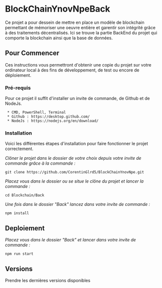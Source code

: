 # BlockChainYnovNpeBack

Ce projet a pour dessein de mettre en place un modèle de blockchain permettant de mémoriser une oeuvre entière et garentir son intégrité grâce à des traitements décentralisés.
Ici se trouve la partie BackEnd du projet qui comporte la blockchain ainsi que la base de données.

## Pour Commencer

Ces instructions vous permettront d'obtenir une copie du projet sur votre ordinateur local à des fins de développement, de test ou encore de déploiement.

### Pré-requis

Pour ce projet il suffit d'installer un invite de commande, de Github et de NodeJs.

```
 * CMD, PowerShell, Terminal
 * Github : https://desktop.github.com/
 * NodeJs : https://nodejs.org/en/download/
```

### Installation

Voici les différentes étapes d'installation pour faire fonctionner le projet correctement.

_Clôner le projet dans le dossier de votre choix depuis votre invite de commande grâce à la commande :_

```
git clone https://github.com/CorentinGlrd5/BlockChainYnovNpe.git
```

_Placez vous dans le dossier ou se situe le clône du projet et lancer la commande :_

```
cd Blockchain/Back
```

_Une fois dans le dossier "Back" lancez dans votre invite de commande :_

```
npm install
```

## Deploiement

_Placez vous dans le dossier "Back" et lancer dans votre invite de commande :_

```
npm run start
```

## Versions

Prendre les dernières versions disponibles
